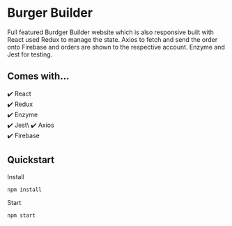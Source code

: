# Burger Builder

Full featured Burdger Builder website which is also responsive built with React used Redux to manage the state. Axios to fetch and send the order onto Firebase and orders are shown to the respective account. Enzyme and Jest for testing.

## Comes with...

✔️ React\
✔️ Redux\
✔️ Enzyme\
✔️ Jest\ 
✔️ Axios\
✔️ Firebase

## Quickstart

Install
```bash
npm install
```

Start
```bash
npm start
```

